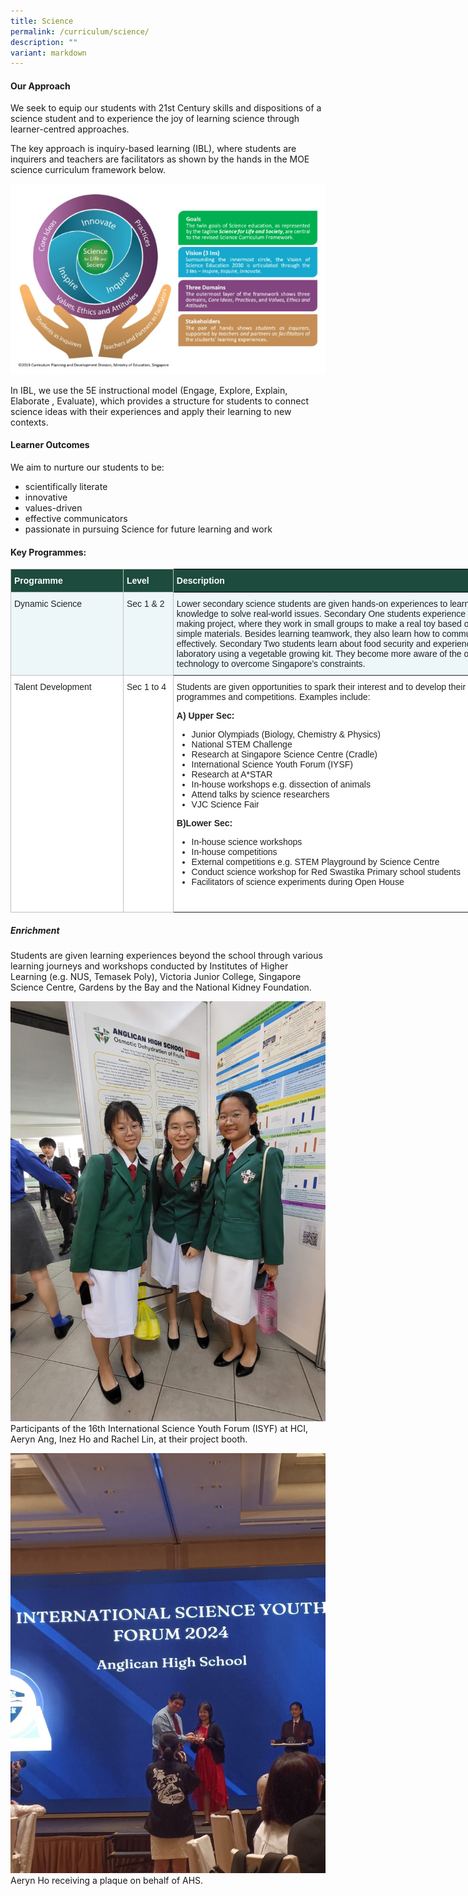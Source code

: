 ```yaml
---
title: Science
permalink: /curriculum/science/
description: ""
variant: markdown
---
```

#### Our Approach
We seek to equip our students with 21st Century skills and dispositions of a science student and to experience the joy of learning science through learner-centred approaches.

The key approach is inquiry-based learning (IBL), where students are inquirers and teachers are facilitators as shown by the hands in the MOE science curriculum framework below.

![](/images/Curriculum/Science/2024_Science_01.png)

In IBL, we use the 5E instructional model (Engage, Explore, Explain, Elaborate , Evaluate), which provides a structure for students to connect science ideas with their experiences and apply their learning to new contexts.

#### Learner Outcomes 
We aim to nurture our students to be:
* scientifically literate
* innovative 
* values-driven 
* effective communicators 
* passionate in pursuing Science for future learning and work


#### Key Programmes:
<table class="tg" style="border-collapse:collapse;border-spacing:0;table-layout: fixed; width: 950px"><colgroup><col style="width: 180px"><col style="width: 80px"><col style="width: 690px"></colgroup><thead><tr><th style="background-color:#1d4b3e;border-color:#c0c0c0;border-style:solid;border-width:1px;color:#FFF;font-family:Arial, sans-serif;font-size:14px;font-weight:bold;overflow:hidden;padding:10px 5px;text-align:left;vertical-align:top;word-break:normal"><span style="font-weight:bold;color:#FFF;background-color:#1d4b3e">Programme</span></th><th style="background-color:#1d4b3e;border-color:#c0c0c0;border-style:solid;border-width:1px;color:#FFF;font-family:Arial, sans-serif;font-size:14px;font-weight:bold;overflow:hidden;padding:10px 5px;text-align:left;vertical-align:top;word-break:normal"><span style="font-weight:bold;color:#FFF;background-color:#1d4b3e">Level</span></th><th style="background-color:#1d4b3e;border-color:black;border-style:solid;border-width:1px;color:#FFF;font-family:Arial, sans-serif;font-size:14px;font-weight:bold;overflow:hidden;padding:10px 5px;text-align:left;vertical-align:top;word-break:normal"><span style="font-weight:bold;color:#FFF;background-color:#1d4b3e">Description</span></th></tr></thead><tbody><tr><td style="background-color:#EDF6F9;border-color:#c0c0c0;border-style:solid;border-width:1px;color:#222;font-family:Arial, sans-serif;font-size:14px;overflow:hidden;padding:10px 5px;text-align:left;vertical-align:top;word-break:normal"><span style="color:#222;background-color:#EDF6F9">Dynamic Science</span><br></td><td style="background-color:#EDF6F9;border-color:#c0c0c0;border-style:solid;border-width:1px;color:#222;font-family:Arial, sans-serif;font-size:14px;overflow:hidden;padding:10px 5px;text-align:left;vertical-align:top;word-break:normal"><span style="color:#222;background-color:#EDF6F9">Sec 1 &amp; 2</span></td><td style="background-color:#EDF6F9;border-color:c0c0c0;border-style:solid;border-width:1px;color:#222;font-family:Arial, sans-serif;font-size:14px;overflow:hidden;padding:10px 5px;text-align:left;vertical-align:top;word-break:normal"><span style="color:#222;background-color:#EDF6F9">Lower secondary science students are given hands-on experiences to learn how to apply scientific knowledge to solve real-world issues.
Secondary One students experience the maker culture through the toy-making project, where they work in small groups to make a real toy based on scientific concepts and using simple materials. Besides learning teamwork, they also learn how to communicate science concepts effectively. 
Secondary Two students learn about food security and experience growing vegetables in the laboratory using a vegetable growing kit. They become more aware of the opportunities in using science and technology to overcome Singapore’s constraints.
</span><br></td></tr>
	<tr><td style="background-color:#FFF;border-color:#c0c0c0;border-style:solid;border-width:1px;color:#222;font-family:Arial, sans-serif;font-size:14px;overflow:hidden;padding:10px 5px;text-align:left;vertical-align:top;word-break:normal"><span style="color:#222;background-color:#FFF">Talent Development</span><br></td><td style="background-color:#FFF;border-color:#c0c0c0;border-style:solid;border-width:1px;color:#222;font-family:Arial, sans-serif;font-size:14px;overflow:hidden;padding:10px 5px;text-align:left;vertical-align:top;word-break:normal"><span style="color:#222;background-color:#FFF">Sec 1 to 4</span></td><td style="background-color:#FFF;border-color:c0c0c0;border-style:solid;border-width:1px;color:#222;font-family:Arial, sans-serif;font-size:14px;overflow:hidden;padding:10px 5px;text-align:left;vertical-align:top;word-break:normal"><span style="color:#222;background-color:#FFF">Students are given opportunities to spark their interest and to develop their talents in science through various programmes and competitions. Examples include:<br>

**A) Upper Sec:**<br>
* Junior Olympiads (Biology, Chemistry &amp; Physics)<br>
* National STEM Challenge<br>
* Research at Singapore Science Centre (Cradle)<br>
* International Science Youth Forum (IYSF)<br>
* Research at A*STAR<br>
* In-house workshops e.g. dissection of animals<br>
* Attend talks by science researchers<br>
* VJC Science Fair<br>

**B)Lower Sec:**<br>
* In-house science workshops<br>
* In-house competitions<br>
* External competitions e.g. STEM Playground by Science Centre<br>
* Conduct science workshop for Red Swastika Primary school students<br>
* Facilitators of science experiments during Open House<br>
</span><br></td></tr></tbody></table>

##### Enrichment
Students are given learning experiences beyond the school through various learning journeys and workshops conducted by Institutes of Higher Learning (e.g. NUS, Temasek Poly), Victoria Junior College, Singapore Science Centre, Gardens by the Bay and the National Kidney Foundation.

![](/images/Curriculum/Science/2024_Science_02.jpg)
Participants of the 16th International Science Youth Forum (ISYF) at HCI, Aeryn Ang, Inez Ho and Rachel Lin, at their project booth.

![](/images/Curriculum/Science/2024_Science_03.jpg)
Aeryn Ho receiving a plaque on behalf of AHS.